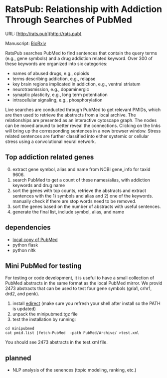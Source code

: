 # RatsPub: Relationship with Addiction Through Searches of PubMed

URL: [http://rats.pub](http://rats.pub)

Manuscript: [BioRxiv](https://www.biorxiv.org/content/10.1101/2020.09.17.297358v2)

RatsPub searches PubMed to find sentences that contain the query terms (e.g., gene symbols) and a drug addiction related keyword. Over 300 of these keywords are organized into six categories:
* names of abused drugs, e.g., opioids
* terms describing addiction, e.g., relapse
* key brain regions implicated in addiction, e.g., ventral striatum
* neurotrasmission, e.g., dopaminergic
* synaptic plasticity, e.g., long term potentiation
* intracellular signaling, e.g., phosphorylation

Live searches are conducted through PubMed to get relevant PMIDs, which are then used to retrieve the abstracts from a local archive. The relationships are presented as an interactive cytoscape graph. The nodes can be moved around to better reveal the connections. Clicking on the links will bring up the corresponding sentences in a new browser window. Stress related sentences are further classified into either systemic or cellular stress using a convolutional neural network.

## Top addiction related genes

0. extract gene symbol, alias and name from NCBI gene_info for taxid 9606.
1. search PubMed to get a count of these names/alias, with addiction keywords and drug name 
2. sort the genes with top counts, retrieve the abstracts and extract sentences with the 1) symbols and alias and 2) one of the keywords. manually check if there are stop words need to be removed. 
3. sort the genes based on the number of abstracts with useful sentences.
4. generate the final list, include symbol, alias, and name

## dependencies

* [local copy of PubMed](https://dataguide.nlm.nih.gov/edirect/archive.html)
* python flask
* python nltk

## Mini PubMed for testing

For testing or code development, it is useful to have a small collection of PubMed abstracts in the same format as the local PubMed mirror. We provid 2473 abstracts that can be used to test four gene symbols (gria1, crhr1, drd2, and penk).

1. install [edirect](https://dataguide.nlm.nih.gov/edirect/install.html) (make sure you refresh your shell after install so the PATH is updated) 
2. unpack the minipubmed.tgz file
3. test the installation by running: 
```
cd minipubmed
cat pmid.list |fetch-PubMed  -path PubMed/Archive/ >test.xml
```
You should see 2473 abstracts in the test.xml file.

## planned
* NLP analysis of the senences (topic modeling, ranking, etc.)
